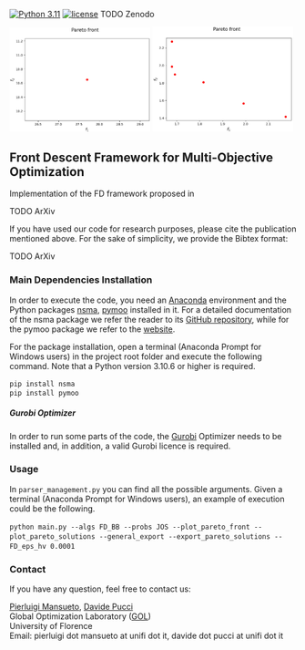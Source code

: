 [![Python 3.11](https://img.shields.io/badge/python-3.11-blue.svg)](https://www.python.org/downloads/release/python-3110/)
[![license](https://img.shields.io/badge/license-apache_2.0-orange.svg)](https://opensource.org/licenses/Apache-2.0)
TODO Zenodo

<p>
  <img src="README_Front_Image_2.gif" width="49%" />
  <img src="README_Front_Image_1.gif" width="49%" /> 
</p>

## Front Descent Framework for Multi-Objective Optimization

Implementation of the FD framework proposed in

TODO ArXiv

If you have used our code for research purposes, please cite the publication mentioned above.
For the sake of simplicity, we provide the Bibtex format:

TODO ArXiv

### Main Dependencies Installation

In order to execute the code, you need an [Anaconda](https://www.anaconda.com/) environment and the Python packages [nsma](https://pypi.org/project/nsma/), [pymoo](https://pypi.org/project/pymoo/) installed in it. For a detailed documentation of the nsma package we refer the reader to its [GitHub repository](https://github.com/pierlumanzu/nsma), while for the pymoo package we refer to the [website](https://pymoo.org/).

For the package installation, open a terminal (Anaconda Prompt for Windows users) in the project root folder and execute the following command. Note that a Python version 3.10.6 or higher is required.

```
pip install nsma
pip install pymoo
```

##### Gurobi Optimizer

In order to run some parts of the code, the [Gurobi](https://www.gurobi.com/) Optimizer needs to be installed and, in addition, a valid Gurobi licence is required.

### Usage

In ```parser_management.py``` you can find all the possible arguments. Given a terminal (Anaconda Prompt for Windows users), an example of execution could be the following.

``` python main.py --algs FD_BB --probs JOS --plot_pareto_front --plot_pareto_solutions --general_export --export_pareto_solutions --FD_eps_hv 0.0001 ```

### Contact

If you have any question, feel free to contact us:

[Pierluigi Mansueto](https://webgol.dinfo.unifi.it/pierluigi-mansueto/), [Davide Pucci](https://scholar.google.com/citations?user=mc70QUkAAAAJ&hl=it&oi=ao)<br>
Global Optimization Laboratory ([GOL](https://webgol.dinfo.unifi.it/))<br>
University of Florence<br>
Email: pierluigi dot mansueto at unifi dot it, davide dot pucci at unifi dot it
